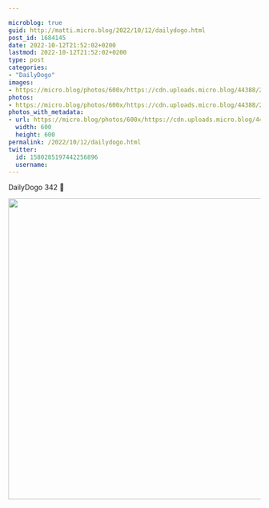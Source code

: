 ```yaml
---

microblog: true
guid: http://matti.micro.blog/2022/10/12/dailydogo.html
post_id: 1684145
date: 2022-10-12T21:52:02+0200
lastmod: 2022-10-12T21:52:02+0200
type: post
categories:
- "DailyDogo"
images:
- https://micro.blog/photos/600x/https://cdn.uploads.micro.blog/44388/2022/1e50abe2dd.jpg
photos:
- https://micro.blog/photos/600x/https://cdn.uploads.micro.blog/44388/2022/1e50abe2dd.jpg
photos_with_metadata:
- url: https://micro.blog/photos/600x/https://cdn.uploads.micro.blog/44388/2022/1e50abe2dd.jpg
  width: 600
  height: 600
permalink: /2022/10/12/dailydogo.html
twitter:
  id: 1580285197442256896
  username:
---
```

DailyDogo 342 🐶

<img src="/media/uploads/2022/1e50abe2dd.jpg" width="600" height="600" alt="" />

